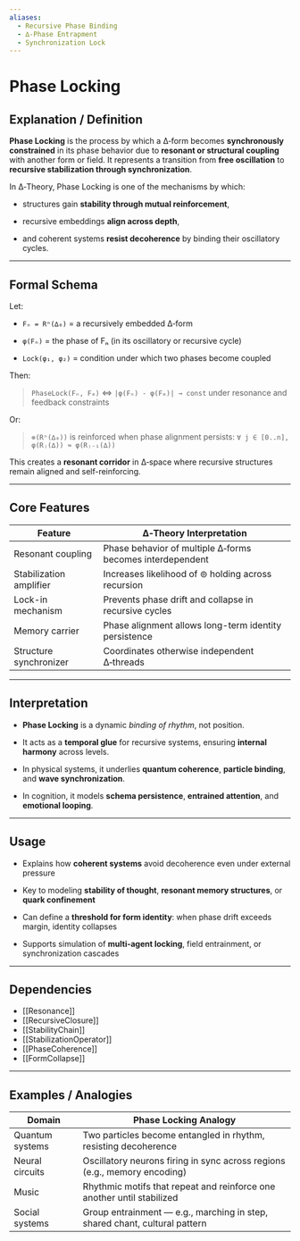 ```yaml
---
aliases:
  - Recursive Phase Binding
  - ∆‑Phase Entrapment
  - Synchronization Lock
---
```


# Phase Locking

## Explanation / Definition

**Phase Locking** is the process by which a ∆‑form becomes **synchronously constrained** in its phase behavior due to **resonant or structural coupling** with another form or field. It represents a transition from **free oscillation** to **recursive stabilization through synchronization**.

In ∆‑Theory, Phase Locking is one of the mechanisms by which:

- structures gain **stability through mutual reinforcement**,
    
- recursive embeddings **align across depth**,
    
- and coherent systems **resist decoherence** by binding their oscillatory cycles.
    

---

## Formal Schema

Let:

- `Fₙ = Rⁿ(∆₀)` = a recursively embedded ∆‑form
    
- `φ(Fₙ)` = the phase of Fₙ (in its oscillatory or recursive cycle)
    
- `Lock(φ₁, φ₂)` = condition under which two phases become coupled
    

Then:

> `PhaseLock(Fₙ, Fₘ)` ⇔ `|φ(Fₙ) - φ(Fₘ)| → const` under resonance and feedback constraints

Or:

> `⊚(Rⁿ(∆₀))` is reinforced when phase alignment persists: `∀ j ∈ [0..n], φ(Rⱼ(∆)) ≈ φ(Rⱼ₋₁(∆))`

This creates a **resonant corridor** in ∆‑space where recursive structures remain aligned and self-reinforcing.

---

## Core Features

|Feature|∆‑Theory Interpretation|
|---|---|
|Resonant coupling|Phase behavior of multiple ∆‑forms becomes interdependent|
|Stabilization amplifier|Increases likelihood of ⊚ holding across recursion|
|Lock-in mechanism|Prevents phase drift and collapse in recursive cycles|
|Memory carrier|Phase alignment allows long-term identity persistence|
|Structure synchronizer|Coordinates otherwise independent ∆‑threads|

---

## Interpretation

- **Phase Locking** is a dynamic _binding of rhythm_, not position.
    
- It acts as a **temporal glue** for recursive systems, ensuring **internal harmony** across levels.
    
- In physical systems, it underlies **quantum coherence**, **particle binding**, and **wave synchronization**.
    
- In cognition, it models **schema persistence**, **entrained attention**, and **emotional looping**.
    

---

## Usage

- Explains how **coherent systems** avoid decoherence even under external pressure
    
- Key to modeling **stability of thought**, **resonant memory structures**, or **quark confinement**
    
- Can define a **threshold for form identity**: when phase drift exceeds margin, identity collapses
    
- Supports simulation of **multi-agent locking**, field entrainment, or synchronization cascades
    

---

## Dependencies

- [[Resonance]]
- [[RecursiveClosure]]
- [[StabilityChain]]
- [[StabilizationOperator]]
- [[PhaseCoherence]]
- [[FormCollapse]]
    
---

## Examples / Analogies

|Domain|Phase Locking Analogy|
|---|---|
|Quantum systems|Two particles become entangled in rhythm, resisting decoherence|
|Neural circuits|Oscillatory neurons firing in sync across regions (e.g., memory encoding)|
|Music|Rhythmic motifs that repeat and reinforce one another until stabilized|
|Social systems|Group entrainment — e.g., marching in step, shared chant, cultural pattern|
